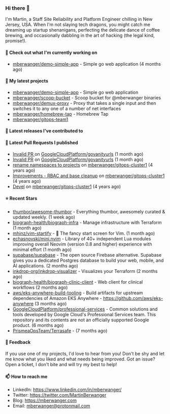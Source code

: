 ### Hi there 👋

I'm Martin, a Staff Site Reliability and Platform Engineer chilling in New Jersey, USA. When I'm not slaying tech dragons, you might catch me dreaming up startup shenanigans, perfecting the delicate dance of coffee brewing, and occasionally dabbling in the art of hacking (the legal kind, promise!). 

#### 👷 Check out what I'm currently working on

- [mberwanger/demo-simple-app](https://github.com/mberwanger/demo-simple-app) - Simple go web application (4 months ago)

#### 🌱 My latest projects

- [mberwanger/demo-simple-app](https://github.com/mberwanger/demo-simple-app) - Simple go web application
- [mberwanger/scoop-bucket](https://github.com/mberwanger/scoop-bucket) - Scoop bucket for @mberwanger binaries
- [mberwanger/demux-proxy](https://github.com/mberwanger/demux-proxy) - Proxy that takes a single input and then switches it to any one of a number of net interfaces
- [mberwanger/homebrew-tap](https://github.com/mberwanger/homebrew-tap) - Homebrew Tap
- [mberwanger/gitops-team1](https://github.com/mberwanger/gitops-team1)

#### 🔭 Latest releases I've contributed to


#### 🔨 Latest Pull Requests I published

- [Invalid PR ](https://github.com/GoogleCloudPlatform/govanityurls/pull/54) on [GoogleCloudPlatform/govanityurls](https://github.com/GoogleCloudPlatform/govanityurls) (1 month ago)
- [Invalid PR](https://github.com/GoogleCloudPlatform/govanityurls/pull/53) on [GoogleCloudPlatform/govanityurls](https://github.com/GoogleCloudPlatform/govanityurls) (1 month ago)
- [rename namespaces to projects](https://github.com/mberwanger/gitops-cluster1/pull/5) on [mberwanger/gitops-cluster1](https://github.com/mberwanger/gitops-cluster1) (4 years ago)
- [Improvements - RBAC and base cleanup](https://github.com/mberwanger/gitops-cluster1/pull/4) on [mberwanger/gitops-cluster1](https://github.com/mberwanger/gitops-cluster1) (4 years ago)
- [Devel](https://github.com/mberwanger/gitops-cluster1/pull/3) on [mberwanger/gitops-cluster1](https://github.com/mberwanger/gitops-cluster1) (4 years ago)

#### ⭐ Recent Stars

- [thumbor/awesome-thumbor](https://github.com/thumbor/awesome-thumbor) - Everything thumbor, awesomely curated &amp; updated weekly. (1 week ago)
- [biograph-health/biograph-infra](https://github.com/biograph-health/biograph-infra) - Manage infrastructure with Terraform (1 month ago)
- [mhinz/vim-startify](https://github.com/mhinz/vim-startify) - :link: The fancy start screen for Vim. (1 month ago)
- [echasnovski/mini.nvim](https://github.com/echasnovski/mini.nvim) - Library of 40&#43; independent Lua modules improving overall Neovim (version 0.8 and higher) experience with minimal effort (1 month ago)
- [supabase/supabase](https://github.com/supabase/supabase) - The open source Firebase alternative. Supabase gives you a dedicated Postgres database to build your web, mobile, and AI applications. (2 months ago)
- [inkdrop-org/inkdrop-visualizer](https://github.com/inkdrop-org/inkdrop-visualizer) - Visualizes your Terraform (2 months ago)
- [biograph-health/biograph-clinic-client](https://github.com/biograph-health/biograph-clinic-client) - Web client for clinical workflows (2 months ago)
- [aws/eks-anywhere-build-tooling](https://github.com/aws/eks-anywhere-build-tooling) - Build artifacts for upstream dependencies of Amazon EKS Anywhere - https://github.com/aws/eks-anywhere (3 months ago)
- [GoogleCloudPlatform/professional-services](https://github.com/GoogleCloudPlatform/professional-services) - Common solutions and tools developed by Google Cloud&#39;s Professional Services team. This repository and its contents are not an officially supported Google product. (6 months ago)
- [PrismeaOpsTeam/Terrasafe](https://github.com/PrismeaOpsTeam/Terrasafe) -  (7 months ago)

#### 💬 Feedback

If you use one of my projects, I'd love to hear from you! Don't be shy and let me know what you liked and what needs being improved. Got an issue? Open a ticket, I don't bite and will try my best to help!

#### 📫 How to reach me

- LinkedIn: https://www.linkedin.com/in/mberwanger/
- Twitter: https://twitter.com/MartinBerwanger
- Blog: https://mberwanger.com
- Email: mberwanger@protonmail.com
